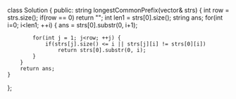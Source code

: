class Solution {
public:
    string longestCommonPrefix(vector<string>& strs) {
        int row = strs.size();
        if(row == 0) return "";
        int len1 = strs[0].size();
        string ans;
        for(int i=0; i<len1; ++i) {
            ans = strs[0].substr(0, i+1);
            
            for(int j = 1; j<row; ++j) {
                if(strs[j].size() <= i || strs[j][i] != strs[0][i])
                    return strs[0].substr(0, i);
            }
        }
        return ans;
    }
};